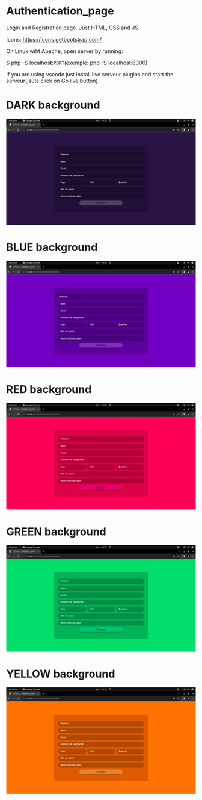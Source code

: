 # Authentication_page

Login and Registration page.
Just HTML, CSS and JS.

Icons: https://icons.getbootstrap.com/

On Linux wiht Apache, open server by running:

$ php -S localhost:`PORT`(exemple: php -S localhost:8000)

If you are using vscode just install live serveur plugins and start the serveur(jsute click on Go live button)

# DARK background

![IMAGE_1!](./assets/DARK.png)


# BLUE background

![IMAGE_1!](./assets/BLUE.png)


# RED background

![IMAGE_1!](./assets/RED.png)


# GREEN background

![IMAGE_1!](./assets/GREEN.png)


# YELLOW background
![IMAGE_1!](./assets/YELLOW.png)
